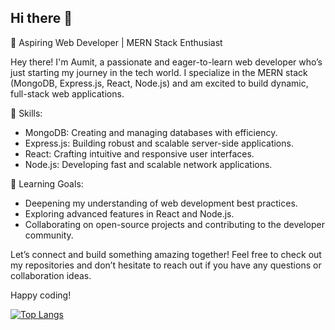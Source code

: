 ## Hi there 👋

<!--
**aumitkumar/aumitkumar** is a ✨ _special_ ✨ repository because its `README.md` (this file) appears on your GitHub profile.

Here are some ideas to get you started:

- 🔭 I’m currently working on ...
- 🌱 I’m currently learning ...
- 👯 I’m looking to collaborate on ...
- 🤔 I’m looking for help with ...
- 💬 Ask me about ...
- 📫 How to reach me: ...
- 😄 Pronouns: ...
- ⚡ Fun fact: ...
-->
🚀 Aspiring Web Developer | MERN Stack Enthusiast

Hey there! I'm Aumit, a passionate and eager-to-learn web developer who’s just starting my journey in the tech world. I specialize in the MERN stack (MongoDB, Express.js, React, Node.js) and am excited to build dynamic, full-stack web applications.

🔧 Skills:

- MongoDB: Creating and managing databases with efficiency.
- Express.js: Building robust and scalable server-side applications.
- React: Crafting intuitive and responsive user interfaces.
- Node.js: Developing fast and scalable network applications.

🌱 Learning Goals:

- Deepening my understanding of web development best practices.
- Exploring advanced features in React and Node.js.
- Collaborating on open-source projects and contributing to the developer community.

Let’s connect and build something amazing together! Feel free to check out my repositories and don’t hesitate to reach out if you have any questions or collaboration ideas.

Happy coding!




[![Top Langs](https://github-readme-stats.vercel.app/api/top-langs/?username=aumitkumar)](https://github.com/anuraghazra/github-readme-stats)
